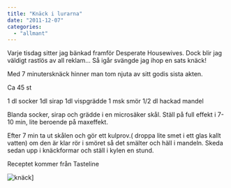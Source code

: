 ```yaml
---
title: "Knäck i lurarna"
date: "2011-12-07"
categories: 
  - "allmant"
---
```


Varje tisdag sitter jag bänkad framför Desperate Housewives. Dock blir jag väldigt rastlös av all reklam... Så igår svängde jag ihop en sats knäck!

Med 7 minutersknäck hinner man tom njuta av sitt godis sista akten.

Ca 45 st

1 dl socker 1dl sirap 1dl vispgrädde 1 msk smör 1/2 dl hackad mandel

Blanda socker, sirap och grädde i en microsäker skål. Ställ på full effekt i 7- 10 min, lite beroende på maxeffekt.

Efter 7 min ta ut skålen och gör ett kulprov.( droppa lite smet i ett glas kallt vatten) om den är klar rör i smöret så det smälter och häll i mandeln. Skeda sedan upp i knäckformar och ställ i kylen en stund.

Receptet kommer från Tasteline

![](/static/img/pic_178150864-224x300.jpg "knäck")]
